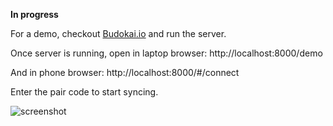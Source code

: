 **In progress**

For a demo, checkout [Budokai.io](https://github.com/polats/seed) and run the server.


Once server is running, open in laptop browser: http://localhost:8000/demo


And in phone browser: http://localhost:8000/#/connect


Enter the pair code to start syncing.


![screenshot](https://media.giphy.com/media/xUA7aZF7cjfjjZ4D3q/giphy.gif)
